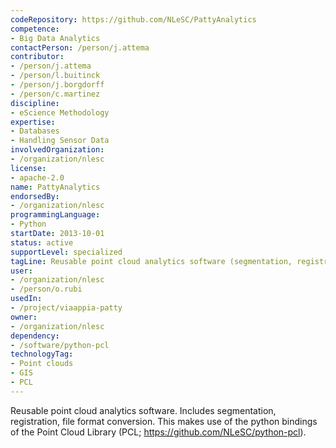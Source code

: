 ```yaml
---
codeRepository: https://github.com/NLeSC/PattyAnalytics
competence:
- Big Data Analytics
contactPerson: /person/j.attema
contributor:
- /person/j.attema
- /person/l.buitinck
- /person/j.borgdorff
- /person/c.martinez
discipline:
- eScience Methodology
expertise:
- Databases
- Handling Sensor Data
involvedOrganization:
- /organization/nlesc
license:
- apache-2.0
name: PattyAnalytics
endorsedBy:
- /organization/nlesc
programmingLanguage:
- Python
startDate: 2013-10-01
status: active
supportLevel: specialized
tagLine: Reusable point cloud analytics software (segmentation, registration, file format conversion)
user:
- /organization/nlesc
- /person/o.rubi
usedIn:
- /project/viaappia-patty
owner: 
- /organization/nlesc
dependency:
- /software/python-pcl
technologyTag:
- Point clouds
- GIS
- PCL
---
```

Reusable point cloud analytics software. Includes segmentation, registration, file format conversion. This makes use of the python bindings of the Point Cloud Library (PCL; <https://github.com/NLeSC/python-pcl>).
